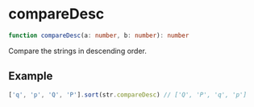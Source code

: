 # compareDesc

```ts
function compareDesc(a: number, b: number): number
```

Compare the strings in descending order.

## Example

```ts
['q', 'p', 'Q', 'P'].sort(str.compareDesc) // ['Q', 'P', 'q', 'p']
```
